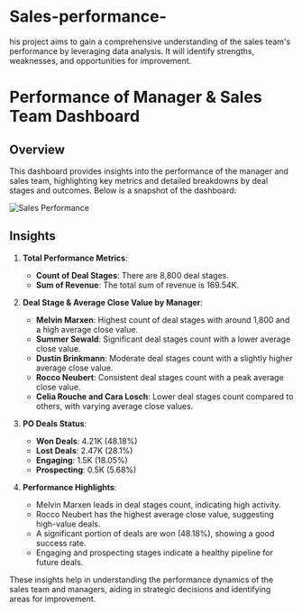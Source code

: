 # Sales-performance-
his project aims to gain a comprehensive understanding of the sales team's performance by leveraging data analysis. It will identify strengths, weaknesses, and opportunities for improvement.
# Performance of Manager & Sales Team Dashboard

## Overview

This dashboard provides insights into the performance of the manager and sales team, highlighting key metrics and detailed breakdowns by deal stages and outcomes. Below is a snapshot of the dashboard:

![Sales Performance](https://your-repository-url/path-to-your-image.png)

## Insights

1. **Total Performance Metrics**:
   - **Count of Deal Stages**: There are 8,800 deal stages.
   - **Sum of Revenue**: The total sum of revenue is 169.54K.

2. **Deal Stage & Average Close Value by Manager**:
   - **Melvin Marxen**: Highest count of deal stages with around 1,800 and a high average close value.
   - **Summer Sewald**: Significant deal stages count with a lower average close value.
   - **Dustin Brinkmann**: Moderate deal stages count with a slightly higher average close value.
   - **Rocco Neubert**: Consistent deal stages count with a peak average close value.
   - **Celia Rouche and Cara Losch**: Lower deal stages count compared to others, with varying average close values.

3. **PO Deals Status**:
   - **Won Deals**: 4.21K (48.18%)
   - **Lost Deals**: 2.47K (28.1%)
   - **Engaging**: 1.5K (18.05%)
   - **Prospecting**: 0.5K (5.68%)

4. **Performance Highlights**:
   - Melvin Marxen leads in deal stages count, indicating high activity.
   - Rocco Neubert has the highest average close value, suggesting high-value deals.
   - A significant portion of deals are won (48.18%), showing a good success rate.
   - Engaging and prospecting stages indicate a healthy pipeline for future deals.

These insights help in understanding the performance dynamics of the sales team and managers, aiding in strategic decisions and identifying areas for improvement.
